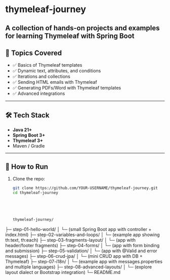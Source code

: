# thymeleaf-journey
A collection of hands-on projects and examples for learning Thymeleaf with Spring Boot
---

## 📌 Topics Covered
- ✅ Basics of Thymeleaf templates
- ✅ Dynamic text, attributes, and conditions
- ✅ Iterations and collections
- ✅ Sending HTML emails with Thymeleaf
- ✅ Generating PDFs/Word with Thymeleaf templates
- ✅ Advanced integrations

---

## 🛠 Tech Stack
- **Java 21+**
- **Spring Boot 3+**
- **Thymeleaf 3+**
- Maven / Gradle

---

## 🚀 How to Run
1. Clone the repo:
   ```bash
   git clone https://github.com/YOUR-USERNAME/thymeleaf-journey.git
   cd thymeleaf-journey





   thymeleaf-journey/
 ├─ step-01-hello-world/
 │    └─ (small Spring Boot app with controller + index.html)
 ├─ step-02-variables-and-loops/
 │    └─ (example app showing th:text, th:each)
 ├─ step-03-fragments-layout/
 │    └─ (app with header/footer fragments)
 ├─ step-04-forms/
 │    └─ (app with form binding and submission)
 ├─ step-05-validation/
 │    └─ (app with @Valid and error messages)
 ├─ step-06-crud-jpa/
 │    └─ (mini CRUD app with DB + Thymeleaf)
 ├─ step-07-i18n/
 │    └─ (example app with messages.properties and multiple languages)
 ├─ step-08-advanced-layouts/
 │    └─ (explore layout dialect or Bootstrap integration)
 └─ README.md
